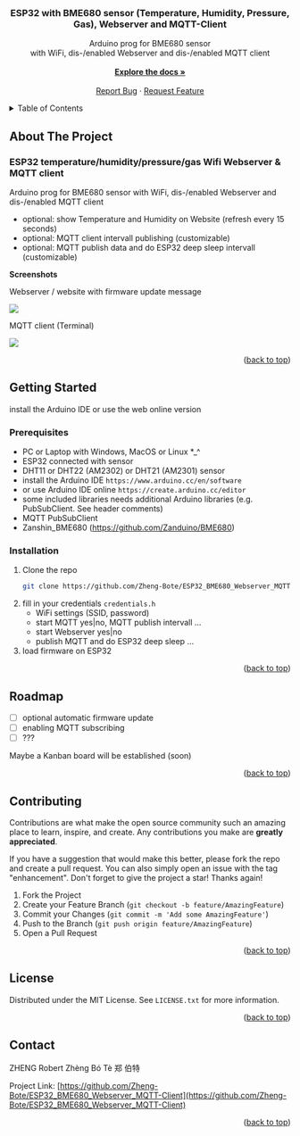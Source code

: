 <div id="top"></div>
<br />
<div align="center">
<h3 align="center">ESP32 with BME680 sensor (Temperature, Humidity, Pressure, Gas), Webserver and MQTT-Client</h3>

  <p align="center">
      Arduino prog for BME680 sensor
      <br/>
      with WiFi, dis-/enabled Webserver and dis-/enabled MQTT client
      <br/>
      <br/>
    <a href="https://github.com/Zheng-Bote/esp32_bme680_webserver_mqtt-client/wiki"><strong>Explore the docs »</strong></a>
    <br />
    <br />
    <a href="https://github.com/Zheng-Bote/esp32_bme680_webserver_mqtt-client/issues">Report Bug</a>
    ·
    <a href="https://github.com/Zheng-Bote/esp32_bme680_webserver_mqtt-client/issues">Request Feature</a>
  </p>
</div>

<!-- TABLE OF CONTENTS -->
<details>
  <summary>Table of Contents</summary>
  <ol>
    <li>
      <a href="#about-the-project">About The Project</a>
      <ul>
        <li><a href="#built-with">Built With</a></li>
      </ul>
    </li>
    <li>
      <a href="#getting-started">Getting Started</a>
      <ul>
        <li><a href="#prerequisites">Prerequisites</a></li>
        <li><a href="#installation">Installation</a></li>
      </ul>
    </li>
    <li><a href="#usage">Usage</a></li>
    <li><a href="#roadmap">Roadmap</a></li>
    <li><a href="#contributing">Contributing</a></li>
    <li><a href="#license">License</a></li>
    <li><a href="#contact">Contact</a></li>
    <li><a href="#acknowledgments">Acknowledgments</a></li>
  </ol>
</details>

<!-- ABOUT THE PROJECT -->
## About The Project
### ESP32 temperature/humidity/pressure/gas Wifi Webserver & MQTT client
Arduino prog for BME680 sensor with WiFi, dis-/enabled Webserver and dis-/enabled MQTT client
* optional: show Temperature and Humidity on Website (refresh every 15 seconds)
* optional: MQTT client intervall publishing (customizable)
* optional: MQTT publish data and do ESP32 deep sleep intervall (customizable) 

**Screenshots**

Webserver / website with firmware update message

<img src="https://github.com/Zheng-Bote/ESP32_BME680_Webserver_MQTT-Client/wiki/img/web_02.png" />

MQTT client (Terminal)

<img src="https://github.com/Zheng-Bote/ESP32_BME680_Webserver_MQTT-Client/wiki/img/terminal_01.png" />

<p align="right">(<a href="#top">back to top</a>)</p>


<!-- GETTING STARTED -->
## Getting Started

install the Arduino IDE or use the web online version

### Prerequisites

* PC or Laptop with Windows, MacOS or Linux *_^
* ESP32 connected with sensor
* DHT11 or DHT22 (AM2302) or DHT21 (AM2301) sensor
* install the Arduino IDE
  `https://www.arduino.cc/en/software`
* or use Arduino IDE online
  `https://create.arduino.cc/editor`
* some included libraries needs additional Arduino libraries (e.g. PubSubClient. See header comments)
* MQTT PubSubClient
* Zanshin_BME680 (https://github.com/Zanduino/BME680)

### Installation

1. Clone the repo
   ```sh
   git clone https://github.com/Zheng-Bote/ESP32_BME680_Webserver_MQTT-Client.git
   ```
2. fill in your credentials
   `credentials.h`
   * WiFi settings (SSID, password)
   * start MQTT yes|no, MQTT publish intervall ...
   * start Webserver yes|no
   * publish MQTT and do ESP32 deep sleep ...
4. load firmware on ESP32

<p align="right">(<a href="#top">back to top</a>)</p>

<!-- ROADMAP -->
## Roadmap

- [ ] optional automatic firmware update
- [ ] enabling MQTT subscribing
- [ ] ???

Maybe a Kanban board will be established (soon)

<p align="right">(<a href="#top">back to top</a>)</p>



<!-- CONTRIBUTING -->
## Contributing

Contributions are what make the open source community such an amazing place to learn, inspire, and create. Any contributions you make are **greatly appreciated**.

If you have a suggestion that would make this better, please fork the repo and create a pull request. You can also simply open an issue with the tag "enhancement".
Don't forget to give the project a star! Thanks again!

1. Fork the Project
2. Create your Feature Branch (`git checkout -b feature/AmazingFeature`)
3. Commit your Changes (`git commit -m 'Add some AmazingFeature'`)
4. Push to the Branch (`git push origin feature/AmazingFeature`)
5. Open a Pull Request

<p align="right">(<a href="#top">back to top</a>)</p>



<!-- LICENSE -->
## License

Distributed under the MIT License. See `LICENSE.txt` for more information.

<p align="right">(<a href="#top">back to top</a>)</p>



<!-- CONTACT -->
## Contact

ZHENG Robert Zhèng Bó Tè 郑 伯特

Project Link: [https://github.com/Zheng-Bote/ESP32_BME680_Webserver_MQTT-Client](https://github.com/Zheng-Bote/ESP32_BME680_Webserver_MQTT-Client)

<p align="right">(<a href="#top">back to top</a>)</p>

